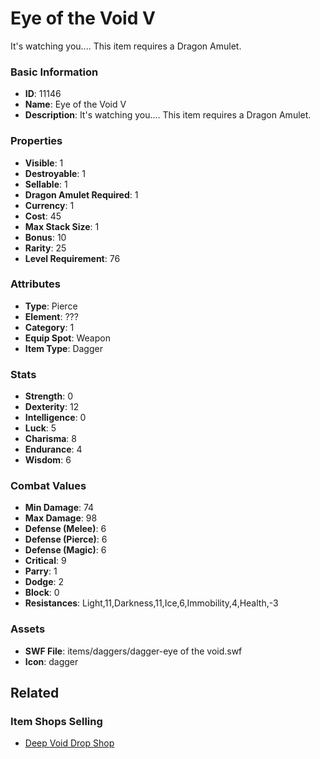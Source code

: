 # Eye of the Void V

It's watching you.... This item requires a Dragon Amulet.

### Basic Information

- **ID**: 11146
- **Name**: Eye of the Void V
- **Description**: It&#039;s watching you.... This item requires a Dragon Amulet.

### Properties

- **Visible**: 1
- **Destroyable**: 1
- **Sellable**: 1
- **Dragon Amulet Required**: 1
- **Currency**: 1
- **Cost**: 45
- **Max Stack Size**: 1
- **Bonus**: 10
- **Rarity**: 25
- **Level Requirement**: 76

### Attributes

- **Type**: Pierce
- **Element**: ???
- **Category**: 1
- **Equip Spot**: Weapon
- **Item Type**: Dagger

### Stats

- **Strength**: 0
- **Dexterity**: 12
- **Intelligence**: 0
- **Luck**: 5
- **Charisma**: 8
- **Endurance**: 4
- **Wisdom**: 6

### Combat Values

- **Min Damage**: 74
- **Max Damage**: 98
- **Defense (Melee)**: 6
- **Defense (Pierce)**: 6
- **Defense (Magic)**: 6
- **Critical**: 9
- **Parry**: 1
- **Dodge**: 2
- **Block**: 0
- **Resistances**: Light,11,Darkness,11,Ice,6,Immobility,4,Health,-3

### Assets

- **SWF File**: items/daggers/dagger-eye of the void.swf
- **Icon**: dagger

## Related

### Item Shops Selling

- [Deep Void Drop Shop](../item-shops/387-deep-void-drop-shop.md)

